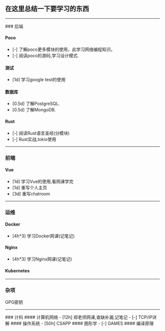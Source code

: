  
## 在这里总结一下要学习的东西
<hr>
### 后端

#### Poco
- [-] 了解poco更多模块的使用，此学习网络编程知识。
- [-] 阅读poco的源码,学习设计模式.
#### 测试
- [1d] 学习google test的使用
#### 数据库
- [0.5d] 了解PostgreSQL.
- [0.5d] 了解MongoDB.
#### Rust
- [-] 阅读Rust语言圣经(分模块)
- [-] Rust实战,tokio使用
<hr>

### 前端
#### Vue
- [1d] 学习Vue的使用,看网课学完
- [1d] 重写个人主页
- [3d] 重写chatroom
<hr>

### 运维
#### Docker
- [4h*3] 学习Docker网课(记笔记)
#### Nginx
- [4h*3] 学习Nginx网课(记笔记)
#### Kubernetes

<hr>

### 杂项
GPG密钥

<hr>
### 计科
#### 计算机网络
- [12h] 郑老师网课,查缺补漏,记笔记
- [-] TCP/IP详解
#### 操作系统
- [50h] CSAPP
#### 图形学
- [-] GAMES
#### 编译原理
